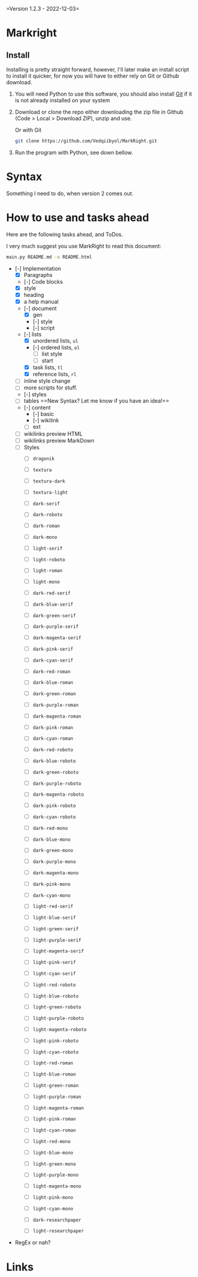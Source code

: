=Version 1.2.3 - 2022-12-03=
# Markright



## Install

Installing is pretty straight forward, however, I'll later make
an install script to install it quicker, for now you will have
to either rely on Git or Github download.

1.	You will need Python to use this software, you should also
	install [Git](#Git) if it is not already installed on your system
1.	Download or clone the repo either downloading the zip file
	in Github (Code > Local > Download ZIP), unzip and use.

	Or with Git
	```sh
	git clone https://github.com/Vedqiibyol/MarkRight.git
	```
1.	Run the program with Python, see down bellow.

# Syntax

Something I need to do, when version 2 comes out.

# How to use and tasks ahead

Here are the following tasks ahead, and ToDos.

I very much suggest you use MarkRight to read this document:

```sh
main.py README.md -o README.html
```

- [-] Implementation
	- [x] Paragraphs
	- [-] Code blocks
	- [x] style
	- [x] heading
	- [x] a help manual
	- [-] document
		- [x] gen
		- [-] style
		- [-] script
	- [-] lists
		- [x] unordered lists, `ul`
		- [-] ordered lists, `ol`
			- [ ] list style
			- [ ] start
		- [x] task lists, `tl`
		- [x] reference lists, `rl`
	- [ ] inline style change
	- [ ] more scripts for stuff.
	- [-] styles
	- [ ] tables ==New Syntax? Let me know if you have an idea!==
	- [-] content
		- [-] basic
		- [-] wikilink
		- [ ] ext
	- [ ] wikilinks preview HTML
	- [ ] wikilinks preview MarkDown
	- [ ] Styles
		- [ ] `dragonik`
		- [ ] `textura`
		- [ ] `textura-dark`
		- [ ] `textura-light`

		- [ ] `dark-serif`
		- [ ] `dark-roboto`
		- [ ] `dark-roman`
		- [ ] `dark-mono`
		- [ ] `light-serif`
		- [ ] `light-roboto`
		- [ ] `light-roman`
		- [ ] `light-mono`

		- [ ] `dark-red-serif`
		- [ ] `dark-blue-serif`
		- [ ] `dark-green-serif`
		- [ ] `dark-purple-serif`
		- [ ] `dark-magenta-serif`
		- [ ] `dark-pink-serif`
		- [ ] `dark-cyan-serif`

		- [ ] `dark-red-roman`
		- [ ] `dark-blue-roman`
		- [ ] `dark-green-roman`
		- [ ] `dark-purple-roman`
		- [ ] `dark-magenta-roman`
		- [ ] `dark-pink-roman`
		- [ ] `dark-cyan-roman`

		- [ ] `dark-red-roboto`
		- [ ] `dark-blue-roboto`
		- [ ] `dark-green-roboto`
		- [ ] `dark-purple-roboto`
		- [ ] `dark-magenta-roboto`
		- [ ] `dark-pink-roboto`
		- [ ] `dark-cyan-roboto`

		- [ ] `dark-red-mono`
		- [ ] `dark-blue-mono`
		- [ ] `dark-green-mono`
		- [ ] `dark-purple-mono`
		- [ ] `dark-magenta-mono`
		- [ ] `dark-pink-mono`
		- [ ] `dark-cyan-mono`

		- [ ] `light-red-serif`
		- [ ] `light-blue-serif`
		- [ ] `light-green-serif`
		- [ ] `light-purple-serif`
		- [ ] `light-magenta-serif`
		- [ ] `light-pink-serif`
		- [ ] `light-cyan-serif`

		- [ ] `light-red-roboto`
		- [ ] `light-blue-roboto`
		- [ ] `light-green-roboto`
		- [ ] `light-purple-roboto`
		- [ ] `light-magenta-roboto`
		- [ ] `light-pink-roboto`
		- [ ] `light-cyan-roboto`

		- [ ] `light-red-roman`
		- [ ] `light-blue-roman`
		- [ ] `light-green-roman`
		- [ ] `light-purple-roman`
		- [ ] `light-magenta-roman`
		- [ ] `light-pink-roman`
		- [ ] `light-cyan-roman`

		- [ ] `light-red-mono`
		- [ ] `light-blue-mono`
		- [ ] `light-green-mono`
		- [ ] `light-purple-mono`
		- [ ] `light-magenta-mono`
		- [ ] `light-pink-mono`
		- [ ] `light-cyan-mono`

		- [ ] `dark-researchpaper`
		- [ ] `light-researchpaper`




- RegEx or nah?



# Links

[Python]: https://www.python.org/
[Git]: https://git-scm.com/download/win


